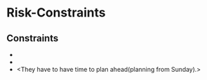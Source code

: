 

# Risk-Constraints 

## Constraints
- <Need to have access to internet> 
- <Access to some sort of device to run the program>
- <They have to have time to plan ahead(planning from Sunday).>